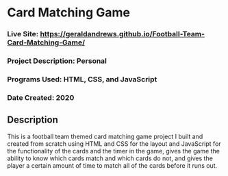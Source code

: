# Card Matching Game
### Live Site: https://geraldandrews.github.io/Football-Team-Card-Matching-Game/

### Project Description: Personal
### Programs Used: HTML, CSS, and JavaScript
### Date Created: 2020

## Description
This is a football team themed card matching game project I built and created from scratch using HTML and CSS for the layout and JavaScript for the functionality of the cards and the timer in the game, gives the game the ability to know which cards match and which cards do not, and gives the player a certain amount of time to match all of the cards before it runs out.
